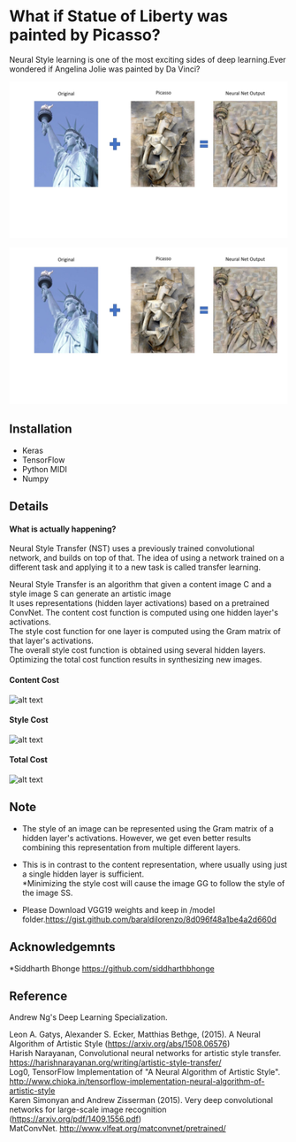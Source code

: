 # What if Statue of Liberty was painted by Picasso?

Neural Style learning is one of the most exciting sides of deep learning.Ever wondered if Angelina Jolie was painted by Da Vinci?<br />

![alt text](https://github.com/siddharthbhonge/Neural_Style_transfer/blob/master/demo2.jpg)

![alt text](https://github.com/siddharthbhonge/Neural_Style_transfer/blob/master/demo2.jpg)

## Installation

 - Keras
 - TensorFlow
 - Python MIDI
 -  Numpy

## Details

  #### What is actually happening?
  
  Neural Style Transfer (NST) uses a previously trained convolutional network, and builds on top of that. The idea of using a network trained on a different task and applying it to a new task is called transfer learning.  <br />

 Neural Style Transfer is an algorithm that given a content image C and a style image S can generate an artistic image  <br />
 It uses representations (hidden layer activations) based on a pretrained ConvNet.
 The content cost function is computed using one hidden layer's activations.<br />
 The style cost function for one layer is computed using the Gram matrix of that layer's activations. <br />
 The overall style cost function is obtained using several hidden layers.<br/>
 Optimizing the total cost function results in synthesizing new images.<br />
  
  

 ####  Content Cost
![alt text](https://github.com/siddharthbhonge/Neural_Style_transfer/tree/master/images/content_cost.jpg)

  



 #### Style Cost

![alt text](https://github.com/siddharthbhonge/Neural_Style_transfer/tree/master/images/sid/style_cost.jpg)

 #### Total Cost

![alt text](https://github.com/siddharthbhonge/Neural_Style_transfer/tree/master/images/sid/total_cost.jpg)


## Note

* The style of an image can be represented using the Gram matrix of a hidden layer's activations. However, we get even better results combining this representation from multiple different layers.<br /> 
* This is in contrast to the content representation, where usually using just a single hidden layer is sufficient.<br />
*Minimizing the style cost will cause the image GG to follow the style of the image SS. <br />
 
* Please Download VGG19 weights and keep in /model folder.https://gist.github.com/baraldilorenzo/8d096f48a1be4a2d660d
## Acknowledgemnts 

*Siddharth Bhonge https://github.com/siddharthbhonge 




## Reference

Andrew Ng's Deep Learning Specialization.<br />


 Leon A. Gatys, Alexander S. Ecker, Matthias Bethge, (2015). A Neural Algorithm of Artistic Style (https://arxiv.org/abs/1508.06576)<br />
 Harish Narayanan, Convolutional neural networks for artistic style transfer. https://harishnarayanan.org/writing/artistic-style-transfer/<br />
 Log0, TensorFlow Implementation of "A Neural Algorithm of Artistic Style". http://www.chioka.in/tensorflow-implementation-neural-algorithm-of-artistic-style<br />
 Karen Simonyan and Andrew Zisserman (2015). Very deep convolutional networks for large-scale image recognition (https://arxiv.org/pdf/1409.1556.pdf)<br />
 MatConvNet. http://www.vlfeat.org/matconvnet/pretrained/<br />


